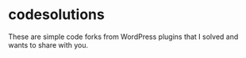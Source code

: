 # codesolutions
These are simple code forks from WordPress plugins that I solved and wants to share with you.
